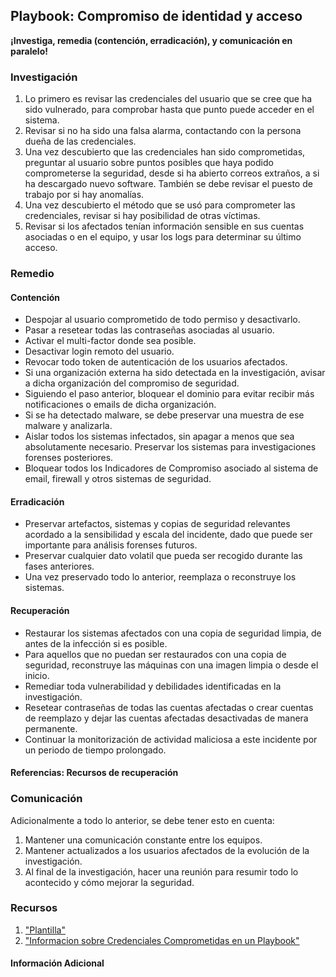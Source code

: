 
## Playbook: Compromiso de identidad y acceso

**¡Investiga, remedia (contención, erradicación), y comunicación en paralelo!**

### Investigación

1. Lo primero es revisar las credenciales del usuario que se cree que ha sido vulnerado, para comprobar hasta que punto puede acceder en el sistema.
2. Revisar si no ha sido una falsa alarma, contactando con la persona dueña de las credenciales.
3. Una vez descubierto que las credenciales han sido comprometidas, preguntar al usuario sobre puntos posibles que haya podido comprometerse la seguridad, desde si ha abierto correos extraños, a si ha descargado nuevo software. También se debe revisar el puesto de trabajo por si hay anomalías.
4. Una vez descubierto el método que se usó para comprometer las credenciales, revisar si hay posibilidad de otras víctimas.
5. Revisar si los afectados tenían información sensible en sus cuentas asociadas o en el equipo, y usar los logs para determinar su último acceso.

### Remedio


#### Contención

* Despojar al usuario comprometido de todo permiso y desactivarlo.
* Pasar a resetear todas las contraseñas asociadas al usuario.
* Activar el multi-factor donde sea posible.
* Desactivar login remoto del usuario.
* Revocar todo token de autenticación de los usuarios afectados.
* Si una organización externa ha sido detectada en la investigación, avisar a dicha organización del compromiso de seguridad.
* Siguiendo el paso anterior, bloquear el dominio para evitar recibir más notificaciones o emails de dicha organización.
* Si se ha detectado malware, se debe preservar una muestra de ese malware y analizarla.
* Aislar todos los sistemas infectados, sin apagar a menos que sea absolutamente necesario. Preservar los sistemas para investigaciones forenses posteriores.
* Bloquear todos los Indicadores de Compromiso asociado al sistema de email, firewall y otros sistemas de seguridad.

#### Erradicación

* Preservar artefactos, sistemas y copias de seguridad relevantes acordado a la sensibilidad y escala del incidente, dado que puede ser importante para análisis forenses futuros.
* Preservar cualquier dato volatil que pueda ser recogido durante las fases anteriores.
* Una vez preservado todo lo anterior, reemplaza o reconstruye los sistemas.

#### Recuperación

* Restaurar los sistemas afectados con una copia de seguridad limpia, de antes de la infección si es posible.
* Para aquellos que no puedan ser restaurados con una copia de seguridad, reconstruye las máquinas con una imagen limpia o desde el inicio.
* Remediar toda vulnerabilidad y debilidades identificadas en la investigación.
* Resetear contraseñas de todas las cuentas afectadas o crear cuentas de reemplazo y dejar las cuentas afectadas desactivadas de manera permanente.
* Continuar la monitorización de actividad maliciosa a este incidente por un periodo de tiempo prolongado.

#### Referencias: Recursos de recuperación


### Comunicación

Adicionalmente a todo lo anterior, se debe tener esto en cuenta:

1. Mantener una comunicación constante entre los equipos.
2. Mantener actualizados a los usuarios afectados de la evolución de la investigación.
3. Al final de la investigación, hacer una reunión para resumir todo lo acontecido y cómo mejorar la seguridad.

### Recursos

1. <a name="identity-and-access-playbook-ref-1"></a>["Plantilla"](#https://github.com/counteractive/incident-response-plan-template/tree/master)
2. <a name="Compromised Credentials"></a>["Informacion sobre Credenciales Comprometidas en un Playbook"](#https://frsecure.com/compromised-credentials-response-playbook/)

#### Información Adicional

